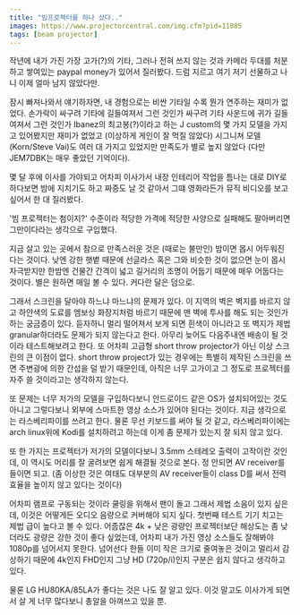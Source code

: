 ```yaml
---
title: "빔프로젝터를 하나 샀다.."
images: https://www.projectorcentral.com/img.cfm?pid=11085
tags: [beam projector]
---
```


작년에 내가 가진 가장 고가(?)의 기타, 그러나 전혀 쓰지 않는 것과 카메라 두대를 처분하고 쌓여있는 paypal money가 있어서 질러봤다. 드럼 지르고 여기 저기 선물하고 나니 이제 얼마 남지 않았다만.

잠시 빠져나와서 얘기하자면, 내 경험으로는 비싼 기타일 수록 뭔가 연주하는 재미가 없었다. 손가락이 싸구려 기타에 길들여져서 그런 것인가 싸구려 기타 사운드에 귀가 길들여져서 그런 것인가 Ibanez의 최고봉(?)이라고 하는 J custom의 몇 가지 모델을 가지고 있어봤지만 재미가 없었고 (이상하게 게인이 잘 먹질 않았다) 시그니쳐 모델(Korn/Steve Vai)도 여러 대 가지고 있었지만 만족도가 별로 높지 않았다 (다만 JEM7DBK는 매우 좋았던 기억이다).

몇 달 후에 이사를 가야되고 어차피 이사가서 내장 인테리어 작업을 틈나는 대로 DIY로 하다보면 밤에 지치기도 하고 짜증도 날 것 같아서 그떄 영화라든가 뮤직 비디오를 보고 싶어서 한 대 질러봤다.

'빔 프로젝터는 첨이지?' 수준이라 적당한 가격에 적당한 사양으로 실패해도 팔아버리면 그만이다라는 생각으로 구입했다.

지금 살고 있는 곳에서 참으로 만족스러운 것은 (때로는 불만인) 밤이면 몹시 어두워진다는 것이다. 낮엔 강한 햇볕 때문에 선글라스 혹은 그와 비슷한 것이 없으면 눈이 몹시 자극받지만 한밤엔 건물간 간격이 넓고 길거리의 조명이 어둡기 때문에 매우 어둡다는 것이다. 별은 원하면 매일 볼 수 있다. 커다란 달은 덤으로. 

그래서 스크린을 달아야 하느냐 마느냐의 문제가 있다. 이 지역의 벽은 벽지를 바르지 않고 하얀색의 도료를 엠보싱 화장지처럼 바르기 때문에 맨 벽에 투사를 해도 되는 것인가 하는 궁금증이 있다. 듣자하니 멀리 떨어져서 보게 되면 흰색이 아니라고 또 벽지가 제법 granular하더라도 문제가 되지 않는다고 한다. 아무리 늦어도 다음주내엔 배송이 될 것이라 테스트해보려고 한다. 또 어차피 고급형 short throw projector가 아닌 이상 스크린의 큰 이점이 없다. short throw project가 있는 경우에는 특별히 제작된 스크린을 쓰면 주변광에 의한 간섭을 덜 받기 때문인데, 아직은 너무 고가이고 그 정도로 프로젝터를 자주 쓸 것이라고는 생각하지 않는다. 

또 문제는 너무 저가의 모델을 구입하다보니 안드로이드 같은 OS가 설치되어있는 것도 아니고 그렇다보니 외부에 스마트한 영상 소스가 있어야 된다는 것이다. 지금 생각으로는 라스베리파이를 쓰려고 한다. 물론 무선 키보드를 써야 될 것 같고, 라스베리파이에는 arch linux위에 Kodi를 설치하려고 하는데 이게 좀 문제가 있는지 잘 되지 않고 있다. 

또 한 가지는 프로젝터가 저가의 모델이다보니 3.5mm 스테레오 출력이 고작이란 것인데, 이 역시도 머리를 잘 굴려보면 쉽게 해결될 것으로 본다. 정 안되면 AV receiver를 들이면 되고. (좀 이상한 것은 여태도 대부분의 AV receiver들이 class D를 써서 전력 효율을 높이지 않고 있다는 것이다)

어차피 램프로 구동되는 것이라 쿨링을 위해서 팬이 돌고 그래서 제법 소음이 있지 싶은데, 이것은 어떻게든 오디오 음량으로 커버해야 되지 싶다. 첫번째 테스트 기기 치고는 제법 급이 높다고 볼 수 있다. 어줍잖은 4k + 낮은 광량인 프로젝터보단 해상도는 좀 낮더라도 광량은 강한 것이 좋다 싶었는데, 어차피 내가 가진 영상 소스들도 잘해봐야 1080p를 넘어서지 못한다. 넘어선다 한들 이미 작은 크기로 줄여놓은 것이고 멀리서 감상하기 때문에 4k인지 FHD인지 그냥 HD (720p/i)인지 구분은 쉽지 않다고 생각하고 있다.

물론 LG HU80KA/85LA가 좋다는 것은 나도 잘 알고 있다. 이것 말고도 이사가게 되면서 살 게 너무 많다보니 총알을 아껴쓰고 있을 뿐.